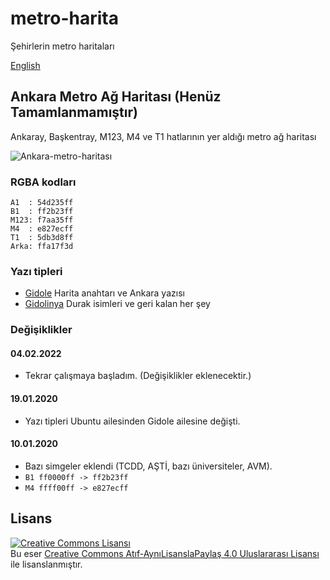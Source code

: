 # metro-harita

Şehirlerin metro haritaları

[English](https://github.com/farukbrgl/metro-harita/blob/master/README_en.md)

## Ankara Metro Ağ Haritası (Henüz Tamamlanmamıştır)

Ankaray, Başkentray, M123, M4 ve T1 hatlarının yer aldığı metro ağ haritası

![Ankara-metro-haritası](https://github.com/farukbrgl/metro-harita/raw/master/ankara/%C5%9Eematik.png)

### RGBA kodları

    A1  : 54d235ff
    B1  : ff2b23ff
    M123: f7aa35ff
    M4  : e827ecff
    T1  : 5db3d8ff
    Arka: ffa17f3d

### Yazı tipleri

-   [Gidole](https://gidole.github.io/) Harita anahtarı ve Ankara yazısı
-   [Gidolinya](https://gidole.github.io/) Durak isimleri ve geri kalan her şey

### Değişiklikler

#### 04.02.2022

-   Tekrar çalışmaya başladım. (Değişiklikler eklenecektir.)

#### 19.01.2020

-   Yazı tipleri Ubuntu ailesinden Gidole ailesine değişti.

#### 10.01.2020

-   Bazı simgeler eklendi (TCDD, AŞTİ, bazı üniversiteler, AVM).
-   `B1 ff0000ff -> ff2b23ff`
-   `M4 ffff00ff -> e827ecff`

## Lisans

<a rel="license" href="http://creativecommons.org/licenses/by-sa/4.0/"><img alt="Creative Commons Lisansı" style="border-width:0" src="https://i.creativecommons.org/l/by-sa/4.0/80x15.png" /></a><br />Bu eser <a rel="license" href="http://creativecommons.org/licenses/by-sa/4.0/"> Creative Commons Atıf-AynıLisanslaPaylaş 4.0 Uluslararası Lisansı</a> ile lisanslanmıştır.
